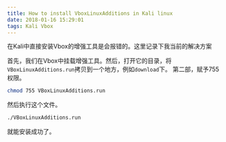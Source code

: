 ```yaml
---
title: How to install VboxLinuxAdditions in Kali linux
date: 2018-01-16 15:29:01
tags: Kali Vbox
---
```


在Kali中直接安装Vbox的增强工具是会报错的。这里记录下我当前的解决方案


首先，我们在Vbox中挂载增强工具。然后，打开它的目录，将`VBoxLinuxAdditions.run`拷贝到一个地方，例如`download`下。
第二部，赋予755权限。
```bash
chmod 755 VBoxLinuxAdditions.run
```

然后执行这个文件。
```bash
./VBoxLinuxAdditions.run
```
就能安装成功了。

